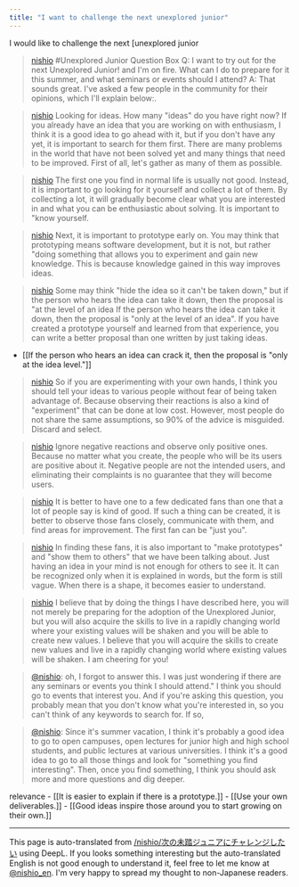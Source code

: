 ```yaml
---
title: "I want to challenge the next unexplored junior"
---
```


I would like to challenge the next [unexplored junior
> [nishio](https://twitter.com/nishio/status/1683819926082191364) #Unexplored Junior Question Box Q: I want to try out for the next Unexplored Junior! and I'm on fire. What can I do to prepare for it this summer, and what seminars or events should I attend?
>  A: That sounds great. I've asked a few people in the community for their opinions, which I'll explain below:.

> [nishio](https://twitter.com/nishio/status/1683820536462446593) Looking for ideas. How many "ideas" do you have right now? If you already have an idea that you are working on with enthusiasm, I think it is a good idea to go ahead with it, but if you don't have any yet, it is important to search for them first. There are many problems in the world that have not been solved yet and many things that need to be improved. First of all, let's gather as many of them as possible.

> [nishio](https://twitter.com/nishio/status/1683821354519531527) The first one you find in normal life is usually not good. Instead, it is important to go looking for it yourself and collect a lot of them. By collecting a lot, it will gradually become clear what you are interested in and what you can be enthusiastic about solving. It is important to "know yourself.

> [nishio](https://twitter.com/nishio/status/1683824382844751873) Next, it is important to prototype early on. You may think that prototyping means software development, but it is not, but rather "doing something that allows you to experiment and gain new knowledge. This is because knowledge gained in this way improves ideas.

> [nishio](https://twitter.com/nishio/status/1683824931635892224) Some may think "hide the idea so it can't be taken down," but if the person who hears the idea can take it down, then the proposal is "at the level of an idea If the person who hears the idea can take it down, then the proposal is "only at the level of an idea". If you have created a prototype yourself and learned from that experience, you can write a better proposal than one written by just taking ideas.
- [[If the person who hears an idea can crack it, then the proposal is "only at the idea level."]]

> [nishio](https://twitter.com/nishio/status/1683825974805405696) So if you are experimenting with your own hands, I think you should tell your ideas to various people without fear of being taken advantage of. Because observing their reactions is also a kind of "experiment" that can be done at low cost. However, most people do not share the same assumptions, so 90% of the advice is misguided. Discard and select.

> [nishio](https://twitter.com/nishio/status/1683826797480402944) Ignore negative reactions and observe only positive ones. Because no matter what you create, the people who will be its users are positive about it. Negative people are not the intended users, and eliminating their complaints is no guarantee that they will become users.

> [nishio](https://twitter.com/nishio/status/1683827449233313792) It is better to have one to a few dedicated fans than one that a lot of people say is kind of good. If such a thing can be created, it is better to observe those fans closely, communicate with them, and find areas for improvement. The first fan can be "just you".

> [nishio](https://twitter.com/nishio/status/1683828239876395010) In finding these fans, it is also important to "make prototypes" and "show them to others" that we have been talking about. Just having an idea in your mind is not enough for others to see it. It can be recognized only when it is explained in words, but the form is still vague. When there is a shape, it becomes easier to understand.

> [nishio](https://twitter.com/nishio/status/1683829345775939584) I believe that by doing the things I have described here, you will not merely be preparing for the adoption of the Unexplored Junior, but you will also acquire the skills to live in a rapidly changing world where your existing values will be shaken and you will be able to create new values. I believe that you will acquire the skills to create new values and live in a rapidly changing world where existing values will be shaken. I am cheering for you!

> [@nishio](https://twitter.com/nishio/status/1683833373930979331?s=20): oh, I forgot to answer this. I was just wondering if there are any seminars or events you think I should attend."
> I think you should go to events that interest you. And if you're asking this question, you probably mean that you don't know what you're interested in, so you can't think of any keywords to search for. If so,

> [@nishio](https://twitter.com/nishio/status/1683834052787474432?s=20): Since it's summer vacation, I think it's probably a good idea to go to open campuses, open lectures for junior high and high school students, and public lectures at various universities. I think it's a good idea to go to all those things and look for "something you find interesting". Then, once you find something, I think you should ask more and more questions and dig deeper.

relevance
    - [[It is easier to explain if there is a prototype.]]
    - [[Use your own deliverables.]]
    - [[Good ideas inspire those around you to start growing on their own.]]

---
This page is auto-translated from [/nishio/次の未踏ジュニアにチャレンジしたい](https://scrapbox.io/nishio/次の未踏ジュニアにチャレンジしたい) using DeepL. If you looks something interesting but the auto-translated English is not good enough to understand it, feel free to let me know at [@nishio_en](https://twitter.com/nishio_en). I'm very happy to spread my thought to non-Japanese readers.